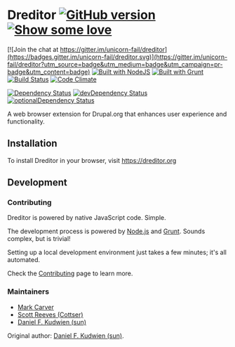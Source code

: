 # Dreditor [![GitHub version](https://badge.fury.io/gh/unicorn-fail%2Fdreditor.svg)](http://badge.fury.io/gh/dreditor%2Fdreditor) [![Show some love](http://img.shields.io/gittip/Dreditor.svg)](https://www.gittip.com/Dreditor)

[![Join the chat at https://gitter.im/unicorn-fail/dreditor](https://badges.gitter.im/unicorn-fail/dreditor.svg)](https://gitter.im/unicorn-fail/dreditor?utm_source=badge&utm_medium=badge&utm_campaign=pr-badge&utm_content=badge)
[![Built with NodeJS](http://pixel-cookers.github.io/built-with-badges/node/node-short.png)](http://nodejs.org/)
[![Built with Grunt](http://pixel-cookers.github.io/built-with-badges/grunt/grunt-short.png)](http://gruntjs.com/)
[![Build Status](https://travis-ci.org/unicorn-fail/dreditor.svg?branch=1.x)](https://travis-ci.org/unicorn-fail/dreditor)
[![Code Climate](http://img.shields.io/codeclimate/github/unicorn-fail/dreditor.svg)](https://codeclimate.com/github/unicorn-fail/dreditor)

[![Dependency Status](https://david-dm.org/unicorn-fail/dreditor.svg)](https://david-dm.org/unicorn-fail/dreditor)
[![devDependency Status](https://david-dm.org/unicorn-fail/dreditor/dev-status.svg)](https://david-dm.org/unicorn-fail/dreditor#info=devDependencies)
[![optionalDependency Status](https://david-dm.org/unicorn-fail/dreditor/optional-status.svg)](https://david-dm.org/unicorn-fail/dreditor#info=optionalDependencies)

A web browser extension for Drupal.org that enhances user experience and
functionality.

## Installation

To install Dreditor in your browser, visit https://dreditor.org

## Development

### Contributing

Dreditor is powered by native JavaScript code.  Simple.

The development process is powered by [Node.js](http://nodejs.org) and
[Grunt](http://gruntjs.com).  Sounds complex, but is trivial!

Setting up a local development environment just takes a few minutes; it's all
automated.

Check the [Contributing](https://dreditor.org/development/contributing) page to
learn more.


### Maintainers

* [Mark Carver](https://drupal.org/user/501638)
* [Scott Reeves (Cottser)](https://drupal.org/user/1167326)
* [Daniel F. Kudwien (sun)](https://drupal.org/user/54136)

Original author: [Daniel F. Kudwien (sun)](https://drupal.org/user/54136).

